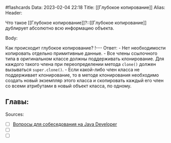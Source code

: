 #flashcards
Data: 2023-02-04 22:18
Title: [[Глубокое копирование]]
Alias:
Header:

Что такое [[Глубокое копирование]]?::[[Глубокое копирование]] дублирует абсолютно всю информацию объекта.
<!--SR:!2023-03-14,3,370-->


Body:


Как происходит глубокое копирование?
!---
Ответ:
	- Нет необходимости копировать отдельно примитивные данные.
	- Все члены ссылочного типа в оригинальном классе должны поддерживать клонирование. Для каждого такого члена при переопределении метода `clone()` должен вызываться `super.clone()`.
	- Если какой-либо член класса не поддерживает клонирование, то в методе клонирования необходимо создать новый экземпляр этого класса и скопировать каждый его член со всеми атрибутами в новый объект класса, по одному.
<!--SR:!2023-03-14,3,270-->




Главы:
-


Sources:
- [ ] [Вопросы для собеседования на Java Developer](https://github.com/enhorse/java-interview/blob/master/README.md#%D0%9E%D0%9E%D0%9F)
- [ ] []()
- [ ] []()

